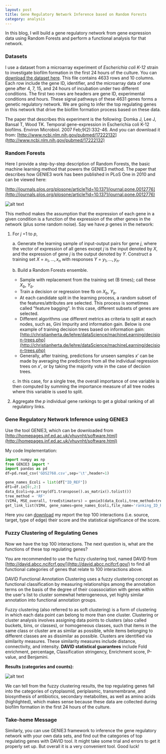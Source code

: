 ```yaml
---
layout: post
title: Gene Regulatory Network Inference based on Random Forests
category: analysis
---
```


In this blog, I will build a gene regulatory network from gene expression data using Random Forests and perform a functional analysis for that network. 

### Datasets

I use a dataset from a microarray experiment of _Escherichia coli K-12_ strain to investigate biofilm formation in the first 24 hours of the culture. You can [download the dataset here](https://github.com/jinzhenfan/jinzhenfan.github.io/blob/master/scripts/RF/GDS2768.csv). This file contains 4633 rows and 10 columns. Each row include the gene ID, identifier, and the microarray data of one gene after 4, 7, 15, and 24 hours of incubation under two different conditions. The first two rows are headers are gene ID, experimental conditions and hours. These signal pathways of these 4631 genes forms a genetic regulatory network. We are going to infer the top regulating genes in this network that drive the biofilm formation process based on these data.  


The paper that describes this experiment is the following:
Domka J, Lee J, Bansal T, Wood TK. Temporal gene-expression in Escherichia coli K-12 biofilms. Environ Microbiol. 2007 Feb;9(2):332-46.
And you can download it from:
[http://www.ncbi.nlm.nih.gov/pubmed/17222132](http://www.ncbi.nlm.nih.gov/pubmed/17222132)

### Random Forests

Here I provide a step-by-step description of Random Forests, the basic machine learning method that powers the GENIE3 method. The paper that describes how GENIE3 work has been published in PLoS One in 2010 and can be viewed here:

[http://journals.plos.org/plosone/article?id=10.1371/journal.pone.0012776](http://journals.plos.org/plosone/article?id=10.1371/journal.pone.0012776)

![alt text](https://rawgit.com/jinzhenfan/jinzhenfan.github.io/master/images/RF/RF.png)

This method makes the assumption that the expression of each gene in a given condition is a function of the expression of the other genes in the network (plus some random noise). Say we have $p$ genes in the network: 

1. For $j$ =1 to $p$, 

	a. Generate the learning sample of input-output pairs for gene $j$, where the vector of expression of all genes except $j$ is the input denoted by $X$, and the expression of gene $j$ is the output denoted by $Y$. Construct a training set $X$ = $x_1, ..., x_n$ with responses $Y$ = $y_1, ..., y_n$.

	b.  Build a Random Forests ensemble. 

	* Sample with replacement from the training set (B times); call these $X_b$, $Y_b$.
	* Train a decision or regression tree fb on $X_b$, $Y_b$.
	* At each candidate split in the learning process, a random subset of the features/attributes are selected. This process is sometimes called "feature bagging". In this case, different subsets of genes are selected.
	* Different algorithms use different metrics as criteria to split at each nodes, such as, Gini Impurity and information gain. Below is one example of training decision trees based on information gain:
[http://christianherta.de/lehre/dataScience/machineLearning/decision-trees.php](http://christianherta.de/lehre/dataScience/machineLearning/decision-trees.php)
	* Generally, after training, predictions for unseen samples $x'$ can be made by averaging the predictions from all the individual regression trees on $x'$, or by taking the majority vote in the case of decision trees.

	c.  In this case, for a single tree, the overall importance of one variable is then computed by summing the importance measure of all tree nodes where this variable is used to split. 

2.  Aggregate the $p$ individual gene rankings to get a global ranking of all regulatory links.


### Gene Regulatory Network Inference using GENIE3

Use the tool GENIE3, which can be downloaded from [http://homepages.inf.ed.ac.uk/vhuynht/software.html](http://homepages.inf.ed.ac.uk/vhuynht/software.html)

My code Implementation:

```python
import numpy as np
from GENIE3 import *
import pandas as pd
df=pd.read_csv('GDS2768.csv',sep='\t',header=1)

gene_names_Ecoli = list(df["ID_REF"])
df1=df.ix[0:,2:]
data_Ecoli=np.array(df1.transpose().as_matrix().tolist())
tree_method = 'RF'
(VIM4, MSE_overall, treeEstimators) = genie3(data_Ecoli,tree_method=tree_method,compute_MSE=True)
get_link_list(VIM4, gene_names=gene_names_Ecoli,file_name='ranking_ID_REF.txt')

```

Here you can [download](https://github.com/jinzhenfan/jinzhenfan.github.io/blob/master/scripts/RF/ranking_ID_REF_Top100.txt) my report the top 100 interactions (i.e. source, target, type of edge) their score and the statistical significance of the score.

### Fuzzy Clustering of Regulating Genes

Now we have the top 100 interactions. The next question is, what are the functions of these top regulating genes?

You are recommended to use the fuzzy clustering tool, named DAVID from [http://david.abcc.ncifcrf.gov/](http://david.abcc.ncifcrf.gov/) to find all functional categories of genes that relate to 100 interactions above. 

DAVID Functional Annotation Clustering uses a fuzzy clustering concept as functional classification by measuring relationships among the annotation terms on the basis of the degree of their coassociation with genes within the user's list to cluster somewhat heterogeneous, yet highly similar annotation into functional annotation groups. 

Fuzzy clustering (also referred to as soft clustering) is a form of clustering in which each data point can belong to more than one cluster. Clustering or cluster analysis involves assigning data points to clusters (also called buckets, bins, or classes), or homogeneous classes, such that items in the same class or cluster are as similar as possible, while items belonging to different classes are as dissimilar as possible. Clusters are identified via similarity measures. These similarity measures include distance, connectivity, and intensity. **DAVID statistical guarantees** include Fold enrichment, percentage, Classification stringency, Enrichment score, P-value, and Benjamini. 

**Results (categories and counts):**

![alt text](https://rawgit.com/jinzhenfan/jinzhenfan.github.io/master/images/RF/DAVID1.png)

We can tell from the fuzzy clustering results, the top regulating genes fall into the categories of cytoplasmid, periplasmic, transmembrane, and biosynthesis of antibiotics, secondary metabolites, as well as amino acids (highlighted), which makes sense because these data are collected during biofilm formation in the first 24 hours of the culture. 

### Take-home Message

Similarly, you can use GENIE3 framework to inference the gene regulatory network with your own data sets, and find out the categories of top regulating genes with DAVID tool. It might take some trial and errors to get it properly set up. But overall it is a very convenient tool. Good luck!




